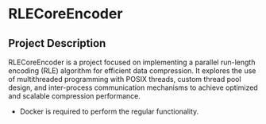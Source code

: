 # RLECoreEncoder
## Project Description
RLECoreEncoder is a project focused on implementing a parallel run-length encoding (RLE) algorithm for efficient data compression. It explores the use of multithreaded programming with POSIX threads, custom thread pool design, and inter-process communication mechanisms to achieve optimized and scalable compression performance.

* Docker is required to perform the regular functionality.
